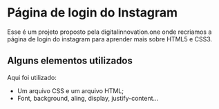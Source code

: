# Página de login do Instagram

Esse é um projeto proposto pela digitalinnovation.one onde recriamos a página de login do instagram para aprender mais sobre HTML5 e CSS3. 

## Alguns elementos utilizados
Aqui foi utilizado:
 - Um arquivo CSS e um arquivo HTML;
 - Font, background, aling, display, justify-content...
